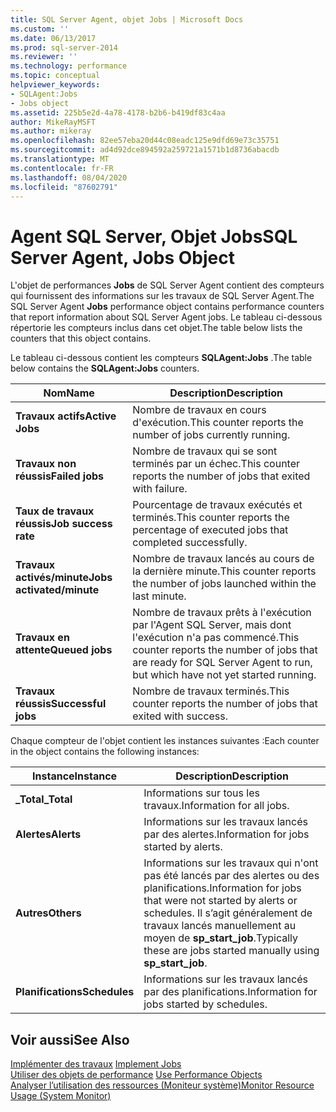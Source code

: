 ```yaml
---
title: SQL Server Agent, objet Jobs | Microsoft Docs
ms.custom: ''
ms.date: 06/13/2017
ms.prod: sql-server-2014
ms.reviewer: ''
ms.technology: performance
ms.topic: conceptual
helpviewer_keywords:
- SQLAgent:Jobs
- Jobs object
ms.assetid: 225b5e2d-4a78-4178-b2b6-b419df83c4aa
author: MikeRayMSFT
ms.author: mikeray
ms.openlocfilehash: 82ee57eba20d44c08eadc125e9dfd69e73c35751
ms.sourcegitcommit: ad4d92dce894592a259721a1571b1d8736abacdb
ms.translationtype: MT
ms.contentlocale: fr-FR
ms.lasthandoff: 08/04/2020
ms.locfileid: "87602791"
---
```

# <a name="sql-server-agent-jobs-object"></a><span data-ttu-id="8f4b1-102">Agent SQL Server, Objet Jobs</span><span class="sxs-lookup"><span data-stu-id="8f4b1-102">SQL Server Agent, Jobs Object</span></span>
  <span data-ttu-id="8f4b1-103">L'objet de performances **Jobs** de SQL Server Agent contient des compteurs qui fournissent des informations sur les travaux de SQL Server Agent.</span><span class="sxs-lookup"><span data-stu-id="8f4b1-103">The SQL Server Agent **Jobs** performance object contains performance counters that report information about SQL Server Agent jobs.</span></span> <span data-ttu-id="8f4b1-104">Le tableau ci-dessous répertorie les compteurs inclus dans cet objet.</span><span class="sxs-lookup"><span data-stu-id="8f4b1-104">The table below lists the counters that this object contains.</span></span>  
  
 <span data-ttu-id="8f4b1-105">Le tableau ci-dessous contient les compteurs **SQLAgent:Jobs** .</span><span class="sxs-lookup"><span data-stu-id="8f4b1-105">The table below contains the **SQLAgent:Jobs** counters.</span></span>  
  
|<span data-ttu-id="8f4b1-106">Nom</span><span class="sxs-lookup"><span data-stu-id="8f4b1-106">Name</span></span>|<span data-ttu-id="8f4b1-107">Description</span><span class="sxs-lookup"><span data-stu-id="8f4b1-107">Description</span></span>|  
|----------|-----------------|  
|<span data-ttu-id="8f4b1-108">**Travaux actifs**</span><span class="sxs-lookup"><span data-stu-id="8f4b1-108">**Active Jobs**</span></span>|<span data-ttu-id="8f4b1-109">Nombre de travaux en cours d'exécution.</span><span class="sxs-lookup"><span data-stu-id="8f4b1-109">This counter reports the number of jobs currently running.</span></span>|  
|<span data-ttu-id="8f4b1-110">**Travaux non réussis**</span><span class="sxs-lookup"><span data-stu-id="8f4b1-110">**Failed jobs**</span></span>|<span data-ttu-id="8f4b1-111">Nombre de travaux qui se sont terminés par un échec.</span><span class="sxs-lookup"><span data-stu-id="8f4b1-111">This counter reports the number of jobs that exited with failure.</span></span>|  
|<span data-ttu-id="8f4b1-112">**Taux de travaux réussis**</span><span class="sxs-lookup"><span data-stu-id="8f4b1-112">**Job success rate**</span></span>|<span data-ttu-id="8f4b1-113">Pourcentage de travaux exécutés et terminés.</span><span class="sxs-lookup"><span data-stu-id="8f4b1-113">This counter reports the percentage of executed jobs that completed successfully.</span></span>|  
|<span data-ttu-id="8f4b1-114">**Travaux activés/minute**</span><span class="sxs-lookup"><span data-stu-id="8f4b1-114">**Jobs activated/minute**</span></span>|<span data-ttu-id="8f4b1-115">Nombre de travaux lancés au cours de la dernière minute.</span><span class="sxs-lookup"><span data-stu-id="8f4b1-115">This counter reports the number of jobs launched within the last minute.</span></span>|  
|<span data-ttu-id="8f4b1-116">**Travaux en attente**</span><span class="sxs-lookup"><span data-stu-id="8f4b1-116">**Queued jobs**</span></span>|<span data-ttu-id="8f4b1-117">Nombre de travaux prêts à l'exécution par l'Agent SQL Server, mais dont l'exécution n'a pas commencé.</span><span class="sxs-lookup"><span data-stu-id="8f4b1-117">This counter reports the number of jobs that are ready for SQL Server Agent to run, but which have not yet started running.</span></span>|  
|<span data-ttu-id="8f4b1-118">**Travaux réussis**</span><span class="sxs-lookup"><span data-stu-id="8f4b1-118">**Successful jobs**</span></span>|<span data-ttu-id="8f4b1-119">Nombre de travaux terminés.</span><span class="sxs-lookup"><span data-stu-id="8f4b1-119">This counter reports the number of jobs that exited with success.</span></span>|  
  
 <span data-ttu-id="8f4b1-120">Chaque compteur de l'objet contient les instances suivantes :</span><span class="sxs-lookup"><span data-stu-id="8f4b1-120">Each counter in the object contains the following instances:</span></span>  
  
|<span data-ttu-id="8f4b1-121">Instance</span><span class="sxs-lookup"><span data-stu-id="8f4b1-121">Instance</span></span>|<span data-ttu-id="8f4b1-122">Description</span><span class="sxs-lookup"><span data-stu-id="8f4b1-122">Description</span></span>|  
|--------------|-----------------|  
|<span data-ttu-id="8f4b1-123">**_Total**</span><span class="sxs-lookup"><span data-stu-id="8f4b1-123">**_Total**</span></span>|<span data-ttu-id="8f4b1-124">Informations sur tous les travaux.</span><span class="sxs-lookup"><span data-stu-id="8f4b1-124">Information for all jobs.</span></span>|  
|<span data-ttu-id="8f4b1-125">**Alertes**</span><span class="sxs-lookup"><span data-stu-id="8f4b1-125">**Alerts**</span></span>|<span data-ttu-id="8f4b1-126">Informations sur les travaux lancés par des alertes.</span><span class="sxs-lookup"><span data-stu-id="8f4b1-126">Information for jobs started by alerts.</span></span>|  
|<span data-ttu-id="8f4b1-127">**Autres**</span><span class="sxs-lookup"><span data-stu-id="8f4b1-127">**Others**</span></span>|<span data-ttu-id="8f4b1-128">Informations sur les travaux qui n'ont pas été lancés par des alertes ou des planifications.</span><span class="sxs-lookup"><span data-stu-id="8f4b1-128">Information for jobs that were not started by alerts or schedules.</span></span> <span data-ttu-id="8f4b1-129">Il s’agit généralement de travaux lancés manuellement au moyen de **sp_start_job**.</span><span class="sxs-lookup"><span data-stu-id="8f4b1-129">Typically these are jobs started manually using **sp_start_job**.</span></span>|  
|<span data-ttu-id="8f4b1-130">**Planifications**</span><span class="sxs-lookup"><span data-stu-id="8f4b1-130">**Schedules**</span></span>|<span data-ttu-id="8f4b1-131">Informations sur les travaux lancés par des planifications.</span><span class="sxs-lookup"><span data-stu-id="8f4b1-131">Information for jobs started by schedules.</span></span>|  
  
## <a name="see-also"></a><span data-ttu-id="8f4b1-132">Voir aussi</span><span class="sxs-lookup"><span data-stu-id="8f4b1-132">See Also</span></span>  
 <span data-ttu-id="8f4b1-133">[Implémenter des travaux](../../ssms/agent/implement-jobs.md) </span><span class="sxs-lookup"><span data-stu-id="8f4b1-133">[Implement Jobs](../../ssms/agent/implement-jobs.md) </span></span>  
 <span data-ttu-id="8f4b1-134">[Utiliser des objets de performance](../../ssms/agent/use-performance-objects.md) </span><span class="sxs-lookup"><span data-stu-id="8f4b1-134">[Use Performance Objects](../../ssms/agent/use-performance-objects.md) </span></span>  
 [<span data-ttu-id="8f4b1-135">Analyser l’utilisation des ressources &#40;Moniteur système&#41;</span><span class="sxs-lookup"><span data-stu-id="8f4b1-135">Monitor Resource Usage &#40;System Monitor&#41;</span></span>](monitor-resource-usage-system-monitor.md)  
  
  
